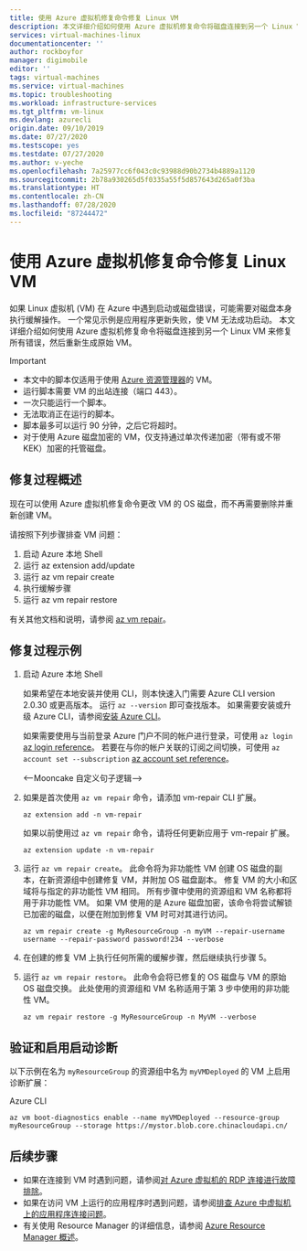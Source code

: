 ```yaml
---
title: 使用 Azure 虚拟机修复命令修复 Linux VM
description: 本文详细介绍如何使用 Azure 虚拟机修复命令将磁盘连接到另一个 Linux VM 来修复所有错误，然后重新生成原始 VM。
services: virtual-machines-linux
documentationcenter: ''
author: rockboyfor
manager: digimobile
editor: ''
tags: virtual-machines
ms.service: virtual-machines
ms.topic: troubleshooting
ms.workload: infrastructure-services
ms.tgt_pltfrm: vm-linux
ms.devlang: azurecli
origin.date: 09/10/2019
ms.date: 07/27/2020
ms.testscope: yes
ms.testdate: 07/27/2020
ms.author: v-yeche
ms.openlocfilehash: 7a25977cc6f043c0c93988d90b2734b4889a1120
ms.sourcegitcommit: 2b78a930265d5f0335a55f5d857643d265a0f3ba
ms.translationtype: HT
ms.contentlocale: zh-CN
ms.lasthandoff: 07/28/2020
ms.locfileid: "87244472"
---
```

# <a name="repair-a-linux-vm-by-using-the-azure-virtual-machine-repair-commands"></a>使用 Azure 虚拟机修复命令修复 Linux VM

如果 Linux 虚拟机 (VM) 在 Azure 中遇到启动或磁盘错误，可能需要对磁盘本身执行缓解操作。 一个常见示例是应用程序更新失败，使 VM 无法成功启动。 本文详细介绍如何使用 Azure 虚拟机修复命令将磁盘连接到另一个 Linux VM 来修复所有错误，然后重新生成原始 VM。

> [!IMPORTANT]
> * 本文中的脚本仅适用于使用 [Azure 资源管理器](/azure-resource-manager/resource-group-overview)的 VM。
> * 运行脚本需要 VM 的出站连接（端口 443）。
> * 一次只能运行一个脚本。
> * 无法取消正在运行的脚本。
> * 脚本最多可以运行 90 分钟，之后它将超时。
> * 对于使用 Azure 磁盘加密的 VM，仅支持通过单次传递加密（带有或不带 KEK）加密的托管磁盘。

## <a name="repair-process-overview"></a>修复过程概述

现在可以使用 Azure 虚拟机修复命令更改 VM 的 OS 磁盘，而不再需要删除并重新创建 VM。

请按照下列步骤排查 VM 问题：

1. 启动 Azure 本地 Shell
2. 运行 az extension add/update
3. 运行 az vm repair create
4. 执行缓解步骤
5. 运行 az vm repair restore

有关其他文档和说明，请参阅 [az vm repair](https://docs.microsoft.com/cli/azure/ext?view=azure-cli-latest#az-vm-repair)。

## <a name="repair-process-example"></a>修复过程示例

1. 启动 Azure 本地 Shell

    <!--Not Available on The Azure Cloud Shell-->
    <!--Not Available on select **Try it** from the upper-right corner of a code block.-->
    <!--Not Available on Select **Copy** to copy the blocks of code, then paste the code into the local Shell, and select **Enter** to run it.-->

    如果希望在本地安装并使用 CLI，则本快速入门需要 Azure CLI version 2.0.30 或更高版本。 运行 ``az --version`` 即可查找版本。 如果需要安装或升级 Azure CLI，请参阅[安装 Azure CLI](https://docs.azure.cn/cli/install-azure-cli?view=azure-cli-latest)。

    如果需要使用与当前登录 Azure 门户不同的帐户进行登录，可使用 ``az login`` [az login reference](https://docs.azure.cn/cli/reference-index?view=azure-cli-latest#az-login)。  若要在与你的帐户关联的订阅之间切换，可使用 ``az account set --subscription`` [az account set reference](https://docs.azure.cn/cli/account?view=azure-cli-latest#az-account-set)。

    <--Mooncake 自定义句子逻辑-->

2. 如果是首次使用 `az vm repair` 命令，请添加 vm-repair CLI 扩展。

    ```azurecli
    az extension add -n vm-repair
    ```

    如果以前使用过 `az vm repair` 命令，请将任何更新应用于 vm-repair 扩展。

    ```azurecli
    az extension update -n vm-repair
    ```

3. 运行 `az vm repair create`。 此命令将为非功能性 VM 创建 OS 磁盘的副本，在新资源组中创建修复 VM，并附加 OS 磁盘副本。  修复 VM 的大小和区域将与指定的非功能性 VM 相同。 所有步骤中使用的资源组和 VM 名称都将用于非功能性 VM。 如果 VM 使用的是 Azure 磁盘加密，该命令将尝试解锁已加密的磁盘，以便在附加到修复 VM 时可对其进行访问。

    ```azurecli
    az vm repair create -g MyResourceGroup -n myVM --repair-username username --repair-password password!234 --verbose
    ```

4. 在创建的修复 VM 上执行任何所需的缓解步骤，然后继续执行步骤 5。

5. 运行 `az vm repair restore`。 此命令会将已修复的 OS 磁盘与 VM 的原始 OS 磁盘交换。 此处使用的资源组和 VM 名称适用于第 3 步中使用的非功能性 VM。

    ```azurecli
    az vm repair restore -g MyResourceGroup -n MyVM --verbose
    ```

## <a name="verify-and-enable-boot-diagnostics"></a>验证和启用启动诊断

以下示例在名为 ``myResourceGroup`` 的资源组中名为 ``myVMDeployed`` 的 VM 上启用诊断扩展：

Azure CLI

```azurecli
az vm boot-diagnostics enable --name myVMDeployed --resource-group myResourceGroup --storage https://mystor.blob.core.chinacloudapi.cn/
```

## <a name="next-steps"></a>后续步骤

* 如果在连接到 VM 时遇到问题，请参阅[对 Azure 虚拟机的 RDP 连接进行故障排除](/virtual-machines/troubleshooting/troubleshoot-rdp-connection)。
* 如果在访问 VM 上运行的应用程序时遇到问题，请参阅[排查 Azure 中虚拟机上的应用程序连接问题](/virtual-machines/troubleshooting/troubleshoot-app-connection)。
* 有关使用 Resource Manager 的详细信息，请参阅 [Azure Resource Manager 概述](/azure-resource-manager/resource-group-overview)。

<!-- Update_Description: update meta properties, wording update, update link -->
